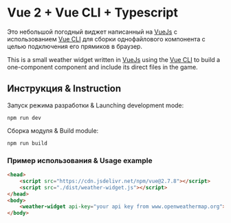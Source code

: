 # Vue 2 + Vue CLI + Typescript

Это небольшой погодный виджет написанный на [VueJs](https://ru.vuejs.org/) с использованием [Vue CLI](https://cli.vuejs.org/ru/) для сборки однофайлового компонента с целью подключения его прямиков в браузер.

This is a small weather widget written in [VueJs](https://ru.vuejs.org/) using the [Vue CLI](https://cli.vuejs.org/ru/) to build a one-component component and include its direct files in the game.

## Инструкция & Instruction
Запуск режима разработки & Launching development mode:
```shell
npm run dev
```
Сборка модуля & Build module:
```shell
npm run build
```
### Пример использования & Usage example
```html
<head>
    <script src="https://cdn.jsdelivr.net/npm/vue@2.7.8"></script>
    <script src="./dist/weather-widget.js"></script>
</head>
<body>
    <weather-widget api-key="your api key from www.openweathermap.org"></weather-widget>
</body>
```
